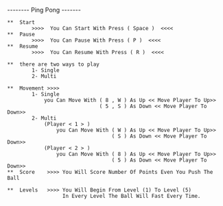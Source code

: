 -------- Ping Pong -------

    **  Start 
            >>>>  You Can Start With Press ( Space )  <<<<
    **  Pause
            >>>>  You Can Pause With Press ( P )  <<<<
    **  Resume
            >>>>  You Can Resume With Press ( R )  <<<<

    **  there are two ways to play 
            1- Single
            2- Multi

    **  Movement >>>>
            1- Single
                you Can Move With ( 8 , W ) As Up << Move Player To Up>>
                                  ( 5 , S ) As Down << Move Player To Down>>
            2- Multi
                (Player < 1 > )
                    you Can Move With ( W ) As Up << Move Player To Up>>
                                      ( S ) As Down << Move Player To Down>>
                (Player < 2 > )
                    you Can Move With ( 8 ) As Up << Move Player To Up>>
                                      ( 5 ) As Down << Move Player To Down>>
    **  Score    >>>> You Will Score Number Of Points Even You Push The Ball

    **  Levels   >>>> You Will Begin From Level (1) To Level (5)
                      In Every Level The Ball Will Fast Every Time.